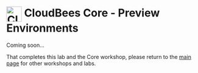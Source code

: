 # <img src="images/cloudbeescore_logo.png" alt="CloudBees Core Logo" width="40" align="top"> CloudBees Core - Preview Environments

Coming soon...

That completes this lab and the Core workshop, please return to the [main page](../../README.md#workshop-labs) for other workshops and labs.